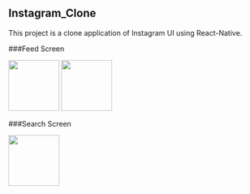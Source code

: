 ## Instagram_Clone

This project is a clone application of Instagram UI using React-Native.

###Feed Screen

<p float="left">
  <img src="Images/Feed1" width="100" />
  <img src="Images/Feed2" width="100" />
</p>

###Search Screen

<p float="left">
  <img src="/Images/Search1" width="100" />

</p>
